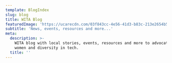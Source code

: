 ```yaml
---
template: BlogIndex
slug: blog
title: WITA Blog
featuredImage: 'https://ucarecdn.com/03f843cc-4e56-41d3-b83c-213e2654b5db/'
subtitle: 'News, events, resources and more...'
meta:
  description: >-
    WITA blog with local stories, events, resources and more to advocate for
    women and diversity in tech.
  title: ''
---
```


